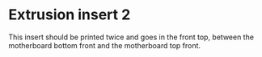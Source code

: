 # Extrusion insert 2

This insert should be printed twice and goes in the front top, between the motherboard bottom front and the motherboard top front.